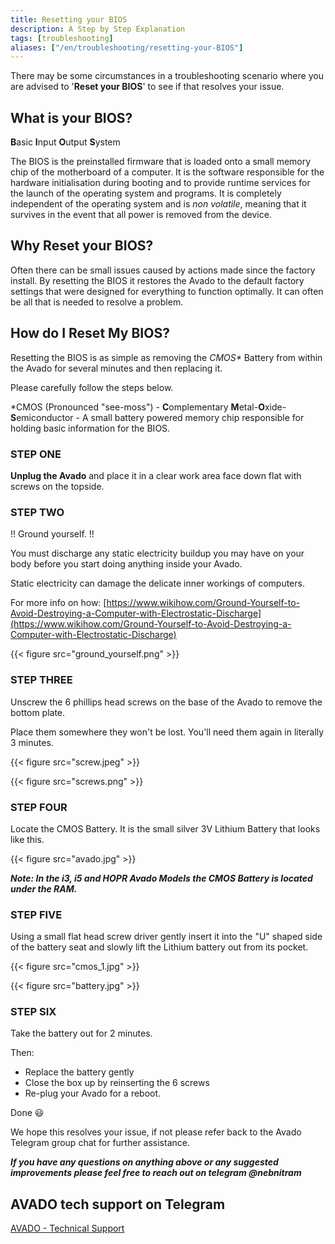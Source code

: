 ```yaml
---
title: Resetting your BIOS
description: A Step by Step Explanation
tags: [troubleshooting]
aliases: ["/en/troubleshooting/resetting-your-BIOS"]
---
```

There may be some circumstances in a troubleshooting scenario where you are advised to '**Reset your BIOS**' to see if that resolves your issue.

## What is your BIOS?

**B**asic **I**nput **O**utput **S**ystem

The BIOS is the preinstalled firmware that is loaded onto a small memory chip of the motherboard of a computer. It is the software responsible for the hardware initialisation during booting and to provide runtime services for the launch of the operating system and programs. It is completely independent of the operating system and is _non volatile_, meaning that it survives in the event that all power is removed from the device.

## Why Reset your BIOS?

Often there can be small issues caused by actions made since the factory install. By resetting the BIOS it restores the Avado to the default factory settings that were designed for everything to function optimally. It can often be all that is needed to resolve a problem.

## How do I Reset My BIOS?

Resetting the BIOS is as simple as removing the _CMOS\*_ Battery from within the Avado for several minutes and then replacing it.

Please carefully follow the steps below.

\*CMOS (Pronounced "see-moss") - **C**omplementary **M**etal-**O**xide-**S**emiconductor - A small battery powered memory chip responsible for holding basic information for the BIOS.

### STEP ONE

**Unplug the Avado** and place it in a clear work area face down flat with screws on the topside.

### STEP TWO

!! Ground yourself. !!

You must discharge any static electricity buildup you may have on your body before you start doing anything inside your Avado.

Static electricity can damage the delicate inner workings of computers.

For more info on how: [https://www.wikihow.com/Ground-Yourself-to-Avoid-Destroying-a-Computer-with-Electrostatic-Discharge](https://www.wikihow.com/Ground-Yourself-to-Avoid-Destroying-a-Computer-with-Electrostatic-Discharge)

 {{< figure src="ground_yourself.png" >}}

### STEP THREE

Unscrew the 6 phillips head screws on the base of the Avado to remove the bottom plate.

Place them somewhere they won't be lost. You'll need them again in literally 3 minutes.

 {{< figure src="screw.jpeg" >}}

 {{< figure src="screws.png" >}}

### STEP FOUR

Locate the CMOS Battery. It is the small silver 3V Lithium Battery that looks like this.

 {{< figure src="avado.jpg" >}}

_**Note: In the i3, i5 and HOPR Avado Models the CMOS Battery is located under the RAM.**_

### STEP FIVE

Using a small flat head screw driver gently insert it into the "U" shaped side of the battery seat and slowly lift the Lithium battery out from its pocket.

 {{< figure src="cmos_1.jpg" >}}

 {{< figure src="battery.jpg" >}}

### STEP SIX

Take the battery out for 2 minutes.

Then:

*   Replace the battery gently
*   Close the box up by reinserting the 6 screws
*   Re-plug your Avado for a reboot.

Done 😃

We hope this resolves your issue, if not please refer back to the Avado Telegram group chat for further assistance.

_**If you have any questions on anything above or any suggested improvements please feel free to reach out on telegram @nebnitram**_

## AVADO tech support on Telegram

[AVADO - Technical Support](https://t.me/joinchat/IR7AXecB5s4wZDPk) 

